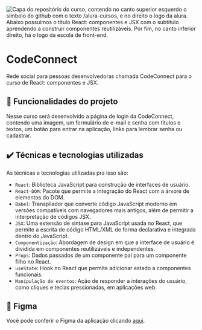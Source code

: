 
![Capa do repositório do curso, contendo no canto superior esquerdo o símbolo do github com o texto /alura-cursos, e no direito o logo da alura. Abaixo possuímos o título React: componentes e JSX com o subtítulo aprendendo a construir componentes reutilizáveis. Por fim, no canto inferior direito, há o logo da escola de front-end.](https://imgur.com/n21Gypa.png)

# CodeConnect

Rede social para pessoas desenvolvedoras chamada CodeConnect para o curso de React: componentes e JSX.

## 🔨 Funcionalidades do projeto

Nesse curso será desenvolvido a página de login da CodeConnect, contendo uma imagem, um formulário de e-mail e senha com títulos e textos, um botão para entrar na aplicação, links para lembrar senha ou cadastrar.

## ✔️ Técnicas e tecnologias utilizadas

As técnicas e tecnologias utilizadas pra isso são:

- `React`: Biblioteca JavaScript para construção de interfaces de usuário.
- `React-DOM`: Pacote que permite a integração do React com a árvore de elementos do DOM.
- `Babel`: Transpilador que converte código JavaScript moderno em versões compatíveis com navegadores mais antigos, além de permitir a interpretação de códigos JSX.
- `JSX`: Uma extensão de sintaxe para JavaScript usada no React, que permite a escrita de código HTML/XML de forma declarativa e integrada dentro do JavaScript.
- `Componentização`: Abordagem de design em que a interface de usuário é dividida em componentes reutilizáveis e independentes.
- `Props`: Dados passados de um componente pai para um componente filho no React.
- `useState`: Hook no React que permite adicionar estado a componentes funcionais.
- `Manipulação de eventos`: Ação de responder a interações do usuário, como cliques e teclas pressionadas, em aplicações web.

## 🎨 Figma

Você pode conferir o Figma da aplicação clicando [aqui](https://www.figma.com/file/SASyBm2k3IlqrO8qI1Otg1/CodeConnect-%7C-React%3A-Componentização-e-conceitos-básicos-(JSX)).



